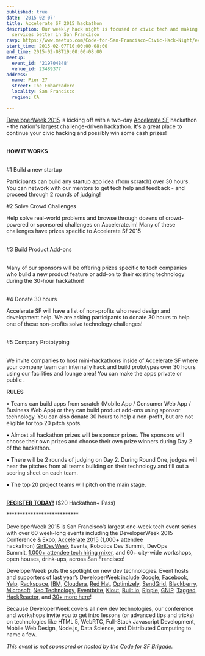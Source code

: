 ```yaml
---
published: true
date: '2015-02-07'
title: Accelerate SF 2015 hackathon
description: Our weekly hack night is focused on civic tech and making government
  services better in San Francisco
rsvp: https://www.meetup.com/Code-for-San-Francisco-Civic-Hack-Night/events/219704848/
start_time: 2015-02-07T10:00:00-08:00
end_time: 2015-02-08T19:00:00-08:00
meetup:
  event_id: '219704848'
  venue_id: 23489377
address:
  name: Pier 27
  street: The Embarcadero
  locality: San Francisco
  region: CA

---
```

<!-- imported via scripts/generate-events-from-meetup -->
<p><a href="http://developerweek.com/">DeveloperWeek 2015</a> is kicking off with a two-day <a href="http://developerweek.com/hackathon/">Accelerate SF</a> hackathon - the nation's largest challenge-driven hackathon. It's a great place to continue your civic hacking and possibly win some cash prizes!</p> <p><br/><b>HOW IT WORKS</b></p> <p><br/>#1 Build a new startup</p> <p>Participants can build any startup app idea (from scratch) over 30 hours. You can network with our mentors to get tech help and feedback - and proceed through 2 rounds of judging!</p> <p>#2 Solve Crowd Challenges</p> <p>Help solve real-world problems and browse through dozens of crowd-powered or sponsored challenges on Accelerate.im! Many of these challenges have prizes specific to Accelerate Sf 2015</p> <p><br/>#3 Build Product Add-ons</p> <p><br/>Many of our sponsors will be offering prizes specific to tech companies who build a new product feature or add-on to their existing technology during the 30-hour hackathon!</p> <p><br/>#4 Donate 30 hours</p> <p>Accelerate SF will have a list of non-profits who need design and development help. We are asking participants to donate 30 hours to help one of these non-profits solve technology challenges!</p> <p><br/>#5 Company Prototyping</p> <p><br/>We invite companies to host mini-hackathons inside of Accelerate SF where your company team can internally hack and build prototypes over 30 hours using our facilities and lounge area! You can make the apps private or public .</p> <p><b>RULES</b></p> <p>• Teams can build apps from scratch (Mobile App / Consumer Web App / Business Web App) or they can build product add-ons using sponsor technology. You can also donate 30 hours to help a non-profit, but are not eligible for top 20 pitch spots.</p> <p>• Almost all hackathon prizes will be sponsor prizes. The sponsors will choose their own prizes and choose their own prize winners during Day 2 of the hackathon.</p> <p>• There will be 2 rounds of judging on Day 2. During Round One, judges will hear the pitches from all teams building on their technology and fill out a scoring sheet on each team.</p> <p>• The top 20 project teams will pitch on the main stage.</p> <p><br/><b><a href="http://developerweek.com/register/">REGISTER TODAY!</a></b> ($20 Hackathon+ Pass)</p> <p>***************************</p> <p>DeveloperWeek 2015 is San Francisco’s largest one-week tech event series with over 60 week-long events including the DeveloperWeek 2015 Conference &amp; Expo, <a href="http://developerweek.com/hackathon/">Accelerate 2015</a> (1,000+ attendee hackathon) <a href="http://girldevweek.com/">GirlDevWeek</a> Events, Robotics Dev Summit, DevOps Summit, <a href="http://developerweek.com/hiringmixer/">1,000+ attendee tech hiring mixer</a>, and 60+ city-wide workshops, open houses, drink-ups, across San Francisco!</p> <p>DeveloperWeek puts the spotlight on new dev technologies. Event hosts and supporters of last year’s DeveloperWeek include <a href="http://google.com/">Google</a>, <a href="http://www.facebook.com/">Facebook</a>, <a href="http://www.yelp.com/">Yelp</a>, <a href="http://rackspace.com/">Rackspace</a>, <a href="http://ibm.com/">IBM</a>, <a href="http://cloudera.com/">Cloudera</a>, <a href="http://redhat.com/">Red Hat</a>, <a href="http://optimizely.com/">Optimizely</a>, <a href="http://sendgrid.com/">SendGrid</a>, <a href="http://blackberry.com/">Blackberry</a>, <a href="http://microsoft.com/">Microsoft</a>, <a href="http://neotechnology.com/">Neo Technology</a>, <a href="http://eventbrite.com/">Eventbrite</a>, <a href="http://klout.com/">Klout</a>, <a href="http://built.io/">Built.io</a>, <a href="http://ripple.com/">Ripple</a>, <a href="http://gnip.com/">GNIP</a>, <a href="http://tagged.com/">Tagged</a>, <a href="http://hackreactor.com/">HackReactor</a>, and <a href="http://developerweek.com/2014-sf/sponsors/">30+ more here</a>!</p> <p>Because DeveloperWeek covers all new dev technologies, our conference and workshops invite you to get intro lessons (or advanced tips and tricks) on technologies like HTML 5, WebRTC, Full-Stack Javascript Development, Mobile Web Design, Node.js, Data Science, and Distributed Computing to name a few.</p> <p><i>This event is not sponsored or hosted by the Code for SF Brigade.</i></p> 

